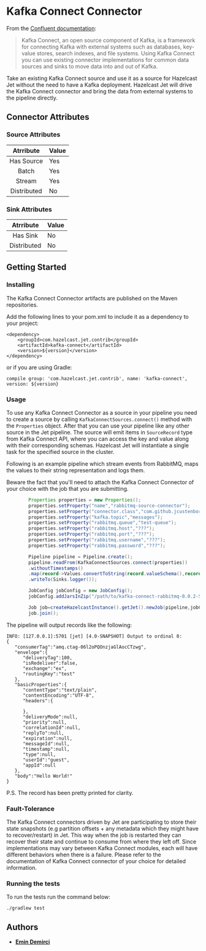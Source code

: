 # Kafka Connect Connector

From the [Confluent documentation](https://docs.confluent.io/current/connect/index.html):
> Kafka Connect, an open source component of Kafka, is a framework for connecting
> Kafka with external systems such as databases, key-value stores, search indexes,
> and file systems. Using Kafka Connect you can use existing connector
> implementations for common data sources and sinks to move data into and out of
> Kafka.

Take an existing Kafka Connect source and use it as a source for Hazelcast Jet
without the need to have a Kafka deployment. Hazelcast Jet will drive the
Kafka Connect connector and bring the data from external systems to the pipeline
directly.

## Connector Attributes

### Source Attributes

|  Atrribute  | Value |
|:-----------:|-------|
| Has Source  | Yes   |
|    Batch    | Yes   |
|   Stream    | Yes   |
| Distributed | No    |

### Sink Attributes

|  Atrribute  | Value |
|:-----------:|-------|
|  Has Sink   | No    |
| Distributed | No    |

## Getting Started

### Installing

The Kafka Connect Connector artifacts are published on the Maven repositories.

Add the following lines to your pom.xml to include it as a dependency to your project:

```
<dependency>
    <groupId>com.hazelcast.jet.contrib</groupId>
    <artifactId>kafka-connect</artifactId>
    <version>${version}</version>
</dependency>
```

or if you are using Gradle:

```
compile group: 'com.hazelcast.jet.contrib', name: 'kafka-connect', version: ${version}
```

### Usage

To use any Kafka Connect Connector as a source in your pipeline you need to
create a source by calling `KafkaConnectSources.connect()` method with the
`Properties` object. After that you can use your pipeline like any other source
in the Jet pipeline. The source will emit items in `SourceRecord` type from
Kafka Connect API, where you can access the key and value along with their
corresponding schemas. Hazelcast Jet will instantiate a single task for the
specified source in the cluster.

Following is an example pipeline which stream events from RabbitMQ, maps the
values to their string representation and logs them.

Beware the fact that you'll need to attach the Kafka Connect Connector of your
choice with the job that you are submitting.

```java
        Properties properties = new Properties();
        properties.setProperty("name","rabbitmq-source-connector");
        properties.setProperty("connector.class","com.github.jcustenborder.kafka.connect.rabbitmq.RabbitMQSourceConnector");
        properties.setProperty("kafka.topic","messages");
        properties.setProperty("rabbitmq.queue","test-queue");
        properties.setProperty("rabbitmq.host","???");
        properties.setProperty("rabbitmq.port","???");
        properties.setProperty("rabbitmq.username","???");
        properties.setProperty("rabbitmq.password","???");

        Pipeline pipeline = Pipeline.create();
        pipeline.readFrom(KafkaConnectSources.connect(properties))
        .withoutTimestamps()
        .map(record->Values.convertToString(record.valueSchema(),record.value()))
        .writeTo(Sinks.logger());

        JobConfig jobConfig = new JobConfig();
        jobConfig.addJarsInZip("/path/to/kafka-connect-rabbitmq-0.0.2-SNAPSHOT.zip");

        Job job=createHazelcastInstance().getJet().newJob(pipeline,jobConfig);
        job.join();
```

The pipeline will output records like the following:

```
INFO: [127.0.0.1]:5701 [jet] [4.0-SNAPSHOT] Output to ordinal 0: 
{
   "consumerTag":"amq.ctag-06l2oPQOnzjaGlAocCTzwg",
   "envelope":{
      "deliveryTag":100,
      "isRedeliver":false,
      "exchange":"ex",
      "routingKey":"test"
   },
   "basicProperties":{
      "contentType":"text/plain",
      "contentEncoding":"UTF-8",
      "headers":{

      },
      "deliveryMode":null,
      "priority":null,
      "correlationId":null,
      "replyTo":null,
      "expiration":null,
      "messageId":null,
      "timestamp":null,
      "type":null,
      "userId":"guest",
      "appId":null
   },
   "body":"Hello World!"
}
```

P.S. The record has been pretty printed for clarity.

### Fault-Tolerance

The Kafka Connect connectors driven by Jet are participating to store their state
snapshots (e.g partition offsets + any metadata which they might have to
recover/restart) in Jet. This way when the job is restarted they can recover
their state and continue to consume from where they left off. Since implementations
may vary between Kafka Connect modules, each will have different
behaviors when there is a failure. Please refer to the documentation of Kafka
Connect connector of your choice for detailed information.

### Running the tests

To run the tests run the command below:

```
./gradlew test
```

## Authors

* **[Emin Demirci](https://github.com/eminn)**
